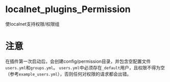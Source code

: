 # localnet_plugins_Permission
使localnet支持权限/权限组


# 注意
在插件第一次启动后，会创建config/permission目录，并包含空配置文件`users.yml`和`groups.yml`。
`users.yml`中必须存在`_default`用户，且权限不得为空（参考`example_users.yml`），否则任何对权限的请求都会出错。